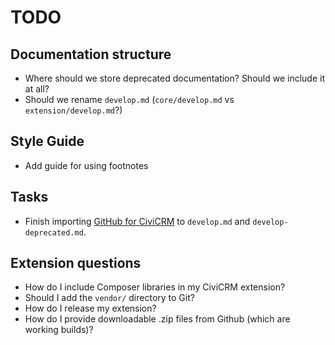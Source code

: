 # TODO

## Documentation structure

* Where should we store deprecated documentation? Should we include it at all?
* Should we rename `develop.md` (`core/develop.md` vs `extension/develop.md`?)

## Style Guide
* Add guide for using footnotes 

## Tasks

* Finish importing [GitHub for CiviCRM](https://wiki.civicrm.org/confluence/display/CRMDOC43/GitHub+for+CiviCRM) to `develop.md` and `develop-deprecated.md`.

## Extension questions

* How do I include Composer libraries in my CiviCRM extension?
* Should I add the `vendor/` directory to Git?
* How do I release my extension?
* How do I provide downloadable .zip files from Github (which are working builds)?
